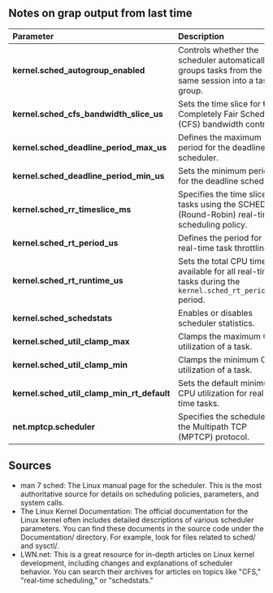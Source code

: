 ## Notes on grap output from last time

| Parameter                                  | Description                                                                                              |
| :----------------------------------------- | :------------------------------------------------------------------------------------------------------- |
| **kernel.sched_autogroup_enabled**         | Controls whether the scheduler automatically groups tasks from the same session into a task group.       |
| **kernel.sched_cfs_bandwidth_slice_us**    | Sets the time slice for the Completely Fair Scheduler (CFS) bandwidth control.                           |
| **kernel.sched_deadline_period_max_us**    | Defines the maximum period for the deadline scheduler.                                                   |
| **kernel.sched_deadline_period_min_us**    | Sets the minimum period for the deadline scheduler.                                                      |
| **kernel.sched_rr_timeslice_ms**           | Specifies the time slice for tasks using the SCHED_RR (Round-Robin) real-time scheduling policy.         |
| **kernel.sched_rt_period_us**              | Defines the period for real-time task throttling.                                                        |
| **kernel.sched_rt_runtime_us**             | Sets the total CPU time available for all real-time tasks during the `kernel.sched_rt_period_us` period. |
| **kernel.sched_schedstats**                | Enables or disables scheduler statistics.                                                                |
| **kernel.sched_util_clamp_max**            | Clamps the maximum CPU utilization of a task.                                                            |
| **kernel.sched_util_clamp_min**            | Clamps the minimum CPU utilization of a task.                                                            |
| **kernel.sched_util_clamp_min_rt_default** | Sets the default minimum CPU utilization for real-time tasks.                                            |
| **net.mptcp.scheduler**                    | Specifies the scheduler for the Multipath TCP (MPTCP) protocol.                                          |

## Sources

- man 7 sched: The Linux manual page for the scheduler. This is the most authoritative source for details on scheduling policies, parameters, and system calls.
- The Linux Kernel Documentation: The official documentation for the Linux kernel often includes detailed descriptions of various scheduler parameters. You can find these documents in the source code under the Documentation/ directory. For example, look for files related to sched/ and sysctl/.
- LWN.net: This is a great resource for in-depth articles on Linux kernel development, including changes and explanations of scheduler behavior. You can search their archives for articles on topics like "CFS," "real-time scheduling," or "schedstats."
